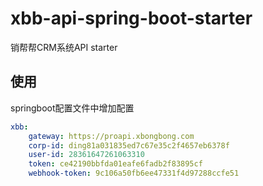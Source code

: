 # xbb-api-spring-boot-starter

销帮帮CRM系统API starter

## 使用
springboot配置文件中增加配置
```yaml
xbb:
    gateway: https://proapi.xbongbong.com
    corp-id: ding81a031835ed7c67e35c2f4657eb6378f
    user-id: 28361647261063310
    token: ce42190bbfda01eafe6fadb2f83895cf
    webhook-token: 9c106a50fb6ee47331f4d97288ccfe51
```